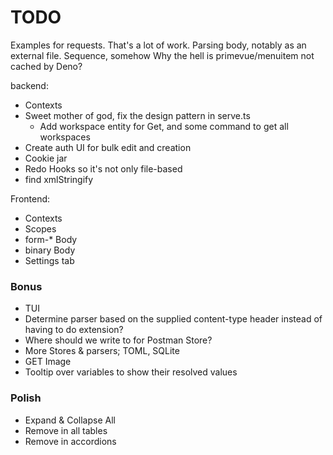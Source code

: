 # TODO

Examples for requests. That's a lot of work.
Parsing body, notably as an external file.
Sequence, somehow
Why the hell is primevue/menuitem not cached by Deno?

backend:
  - Contexts
  - Sweet mother of god, fix the design pattern in serve.ts
    - Add workspace entity for Get, and some command to get all workspaces
  - Create auth UI for bulk edit and creation
  - Cookie jar
  - Redo Hooks so it's not only file-based
  - find xmlStringify

Frontend:
  - Contexts
  - Scopes
  - form-* Body
  - binary Body
  - Settings tab

### Bonus

- TUI
- Determine parser based on the supplied content-type header instead of having to do extension?
- Where should we write to for Postman Store?
- More Stores & parsers; TOML, SQLite
- GET Image
- Tooltip over variables to show their resolved values


### Polish
- Expand & Collapse All
- Remove in all tables
- Remove in accordions
